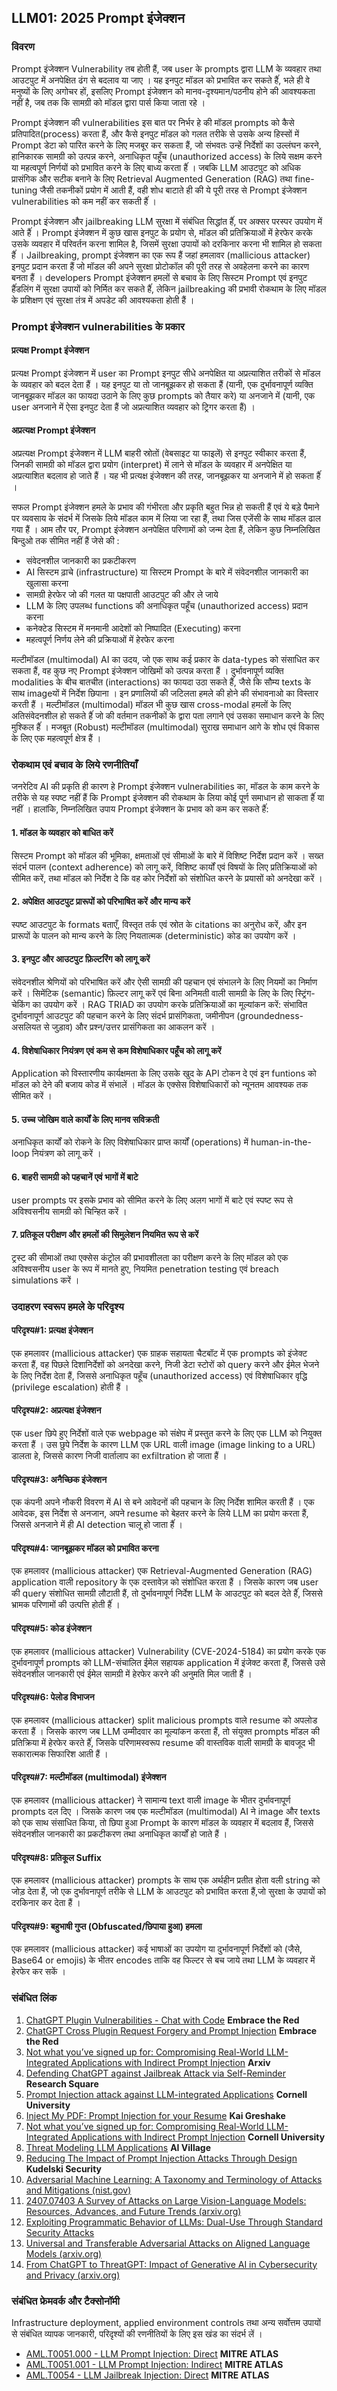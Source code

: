 ## LLM01: 2025 Prompt इंजेक्शन

### विवरण

Prompt इंजेक्शन Vulnerability तब होती हैं, जब user के prompts द्वारा LLM के व्यवहार तथा आउटपुट में अनपेक्षित ढंग से बदलाव या जाए । यह इनपुट मॉडल को प्रभावित कर सकते हैंं, भले ही वे मनुष्यों के लिए अगोचर हों, इसलिए Prompt इंजेक्शन को मानव-दृश्यमान/पठनीय होने की आवश्यकता नहीं है, जब तक कि सामग्री को मॉडल द्वारा पार्स किया जाता रहे ।

Prompt इंजेक्शन की vulnerabilities इस बात पर निर्भर हे की मॉडल prompts को कैसे प्रतिपादित(process) करता हैं, और कैसे इनपुट मॉडल को गलत तरीके से उसके अन्य हिस्सों में Prompt डेटा को पारित करने के लिए मजबूर कर सकता हैं, जो संभवतः उन्हें निर्देशों का उल्लंघन करने, हानिकारक सामग्री को उत्पन्न करने, अनाधिकृत पहूँच (unauthorized access) के लिये सक्षम करने या महत्वपूर्ण निर्णयों को प्रभावित करने के लिए बाध्य करता हैंं । जबकि LLM आउटपुट को अधिक प्रासंगिक और सटीक बनाने के लिए Retrieval Augmented Generation (RAG) तथा fine-tuning जैसी तकनीकों प्रयोग में आती हैं, वही शोध बाटाते ही की ये पूरी तरह से Prompt इंजेक्शन vulnerabilities को कम नहीं कर सकती हैंं ।

Prompt इंजेक्शन और jailbreaking LLM सुरक्षा में संबंधित सिद्धांत हैंं, पर अक्सर परस्पर उपयोग में आते हैंं । Prompt इंजेक्शन में कुछ खास इनपुट के प्रयोग से, मॉडल की प्रतिक्रियाओं में हेरफेर करके उसके व्यवहार में परिवर्तन करना शामिल है, जिसमें सुरक्षा उपायों को दरकिनार करना भी शामिल हो सकता हैंं । Jailbreaking, prompt इंजेक्शन का एक रूप हैं जहां हमलावर (mallicious attacker) इनपुट प्रदान करता हैं जो मॉडल की अपने सुरक्षा प्रोटोकॉल की पूरी तरह से अवहेलना करने का कारण बनता हैं । developers Prompt इंजेक्शन हमलों से बचाव के लिए सिस्टम Prompt एवं इनपुट हैंंडलिंग में सुरक्षा उपायों को निर्मित कर सकते हैंं, लेकिन jailbreaking की प्रभावी रोकथाम के लिए मॉडल के प्रशिक्षण एवं सुरक्षा तंत्र में अपडेट की आवश्यकता होती हैं ।

### Prompt इंजेक्शन vulnerabilities के प्रकार

#### प्रत्यक्ष Prompt इंजेक्शन
  प्रत्यक्ष Prompt इंजेक्शन में user का Prompt इनपुट सीधे अनपेक्षित या अप्रत्याशित तरीकों से मॉडल के व्यवहार को बदल देता हैं । यह इनपुट या तो जानबूझकर हो सकता हैं (यानी, एक दुर्भावनापूर्ण व्यक्ति जानबूझकर मॉडल का फायदा उठाने के लिए कुछ prompts को तैयार करे) या अनजाने में (यानी, एक user अनजाने में ऐसा इनपुट देता हैं जो अप्रत्याशित व्यवहार को ट्रिगर करता हैं) ।

#### अप्रत्यक्ष Prompt इंजेक्शन
  अप्रत्यक्ष Prompt इंजेक्शन में LLM बाहरी स्रोतों (वेबसाइट या फाइलें) से इनपुट स्वीकार करता हैं, जिनकी सामग्री को मॉडल द्वारा प्रयोग (interpret) में लाने से मॉडल के व्यवहार में अनपेक्षित या अप्रत्याशित बदलाव हो जाते हैं । यह भी प्रत्यक्ष इंजेक्शन की तरह, जानबूझकर या अनजाने में हो सकता हैंं ।

सफल Prompt इंजेक्शन हमले के प्रभाव की गंभीरता और प्रकृति बहुत भिन्न हो सकती हैं एवं ये बड़े पैमाने पर व्यवसाय के संदर्भ में जिसके लिये मॉडल काम में लिया जा रहा हैं, तथा जिस एजेंसी के साथ मॉडल ढाल गया हैं । आम तौर पर, Prompt इंजेक्शन अनपेक्षित परिणामों को जन्म देता हैं, लेकिन कुछ निम्नलिखित बिन्दुओ तक सीमित नहीं हैं जेसे की :

- संवेदनशील जानकारी का प्रकटीकरण
- AI सिस्टम ढ़ाचे (infrastructure) या सिस्टम Prompt के बारे में संवेदनशील जानकारी का खुलासा करना
- सामग्री हेरफेर जो की गलत या पक्षपाती आउटपुट की और ले जाये
- LLM के लिए उपलब्ध functions की अनाधिकृत पहूँच (unauthorized access) प्रदान करना
- कनेक्टेड सिस्टम में मनमानी आदेशों को निष्पादित (Executing) करना
- महत्वपूर्ण निर्णय लेने की प्रक्रियाओं में हेरफेर करना

मल्टीमॉडल (multimodal) AI का उदय, जो एक साथ कई प्रकार के data-types को संसाधित कर सकता हैं, वह कुछ नए Prompt इंजेक्शन जोखिमों को उत्पन्न करता हैं । दुर्भावनापूर्ण व्यक्ति modalities के बीच बातचीत (interactions) का फायदा उठा सकते हैंं, जैसे कि सौम्य texts के साथ imageयों में निर्देश छिपाना । इन प्रणालियों की जटिलता हमले की होने की संभावनाओ का विस्तार करती हैं । मल्टीमॉडल (multimodal) मॉडल भी कुछ खास cross-modal हमलों के लिए अतिसंवेदनशील हो सकते हैंं जो की वर्तमान तकनीकों के द्वारा पता लगाने एवं उसका समाधान करने के लिए मुश्किल हैंं । मजबूत (Robust) मल्टीमॉडल (multimodal) सुराख समाधान आगे के शोध एवं विकास के लिए एक महत्वपूर्ण क्षेत्र हैं ।

### रोकथाम एवं बचाव के लिये रणनीतियाँ

जनरेटिव AI की प्रकृति ही कारण हे Prompt इंजेक्शन vulnerabilities का, मॉडल के काम करने के तरीके से यह स्पष्ट नहीं हैं कि Prompt इंजेक्शन की रोकथाम के लिया कोई पूर्ण समाधान हो साकता हैंं या नहीं । हालांकि, निम्नलिखित उपाय Prompt इंजेक्शन के प्रभाव को कम कर सकते हैंं:

#### 1. मॉडल के व्यवहार को बाधित करें
सिस्टम Prompt को मॉडल की भूमिका, क्षमताओं एवं सीमाओं के बारे में विशिष्ट निर्देश प्रदान करें । सख्त संदर्भ पालन (context adherence) को लागू करें, विशिष्ट कार्यों एवं विषयों के लिए प्रतिक्रियाओं को सीमित करें, तथा मॉडल को निर्देश दे कि वह कोर निर्देशों को संशोधित करने के प्रयासों को अनदेखा करें ।
#### 2. अपेक्षित आउटपुट प्रारूपों को परिभाषित करें और मान्य करें
  स्पष्ट आउटपुट के formats बताएँ, विस्तृत तर्क एवं स्रोत के citations का अनुरोध करें, और इन प्रारूपों के पालन को मान्य करने के लिए नियतात्मक (deterministic) कोड का उपयोग करें ।
#### 3. इनपुट और आउटपुट फ़िल्टरिंग को लागू करें
  संवेदनशील श्रेणियों को परिभाषित करें और ऐसी सामग्री की पहचान एवं संभालने के लिए नियमों का निर्माण करें । सिमेंटिक (semantic) फ़िल्टर लागू करें एवं बिना अनिमती वाली सामग्री के लिए के लिए स्ट्रिंग-चेकिंग का उपयोग करें । RAG TRIAD का उपयोग करके प्रतिक्रियाओं का मूल्यांकन करें: संभावित दुर्भावनापूर्ण आउटपुट की पहचान करने के लिए संदर्भ प्रासंगिकता, जमीनीपन (groundedness- असलियत से जुड़ाव) और प्रश्न/उत्तर प्रासंगिकता का आकलन करें ।
#### 4. विशेषाधिकार नियंत्रण एवं कम से कम विशेषाधिकार पहूँच को लागू करें
  Application को विस्तारणीय कार्यक्षमता के लिए उसके खुद के API टोकन दे एवं इन funtions को मॉडल को देने की बजाय कोड में संभालें । मॉडल के एक्सेस विशेषाधिकारों को न्यूनतम आवश्यक तक सीमित करें ।
#### 5. उच्च जोखिम वाले कार्यों के लिए मानव सविक्रती
  अनाधिकृत कार्यों को रोकने के लिए विशेषाधिकार प्राप्त कार्यों (operations) में human-in-the-loop नियंत्रण को लागू करें ।
#### 6. बाहरी सामग्री को पहचानें एवं भागों में बाटे 
  user prompts पर इसके प्रभाव को सीमित करने के लिए अलग भागों में बाटे एवं स्पष्ट रूप से अविश्वसनीय सामग्री को चिन्हित करें ।
#### 7. प्रतिकूल परीक्षण और हमलों की सिमुलेशन नियमित रूप से करें
  ट्रस्ट की सीमाओं तथा एक्सेस कंट्रोल की प्रभावशीलता का परीक्षण करने के लिए मॉडल को एक अविश्वसनीय user के रूप में मानते हुए, नियमित penetration testing एवं breach simulations करें ।

### उदाहरण स्वरूप हमले के परिदृश्य

#### परिदृश्य#1: प्रत्यक्ष इंजेक्शन
  एक हमलावर (mallicious attacker) एक ग्राहक सहायता चैटबॉट में एक prompts को इंजेक्ट करता हैं, वह पिछले दिशानिर्देशों को अनदेखा करने, निजी डेटा स्टोरों को query करने और ईमेल भेजने के लिए निर्देश देता हैं, जिससे अनाधिकृत पहूँच (unauthorized access) एवं विशेषाधिकार वृद्धि (privilege escalation) होती हैं ।
#### परिदृश्य#2: अप्रत्यक्ष इंजेक्शन
  एक user छिपे हुए निर्देशों वाले एक webpage को संक्षेप में प्रस्तुत करने के लिए एक LLM को नियुक्त करता हैं । उस छुपे निर्देश के कारण LLM एक URL वाली image (image linking to a URL) डालता हे, जिससे कारण निजी वार्तालाप का exfiltration हो जाता हैं ।
#### परिदृश्य#3: अनैच्छिक इंजेक्शन
  एक कंपनी अपने नौकरी विवरण में AI से बने आवेदनों की पहचान के लिए निर्देश शामिल करती हैं । एक आवेदक, इस निर्देश से अनजान, अपने resume को बेहतर करने के लिये LLM का प्रयोग करता हैं, जिससे अनजाने में ही AI detection चालू हो जाता हैंं ।
#### परिदृश्य#4: जानबूझकर मॉडल को प्रभावित करना 
  एक हमलावर (mallicious attacker) एक Retrieval-Augmented Generation (RAG) application वाली repository के एक दस्तावेज़ को संशोधित करता हैं । जिसके कारण जब user की query संशोधित सामग्री लौटाती हैं, तो दुर्भावनापूर्ण निर्देश LLM के आउटपुट को बदल देते हैंं, जिससे भ्रामक परिणामों की उत्पत्ति होती हैंं ।
#### परिदृश्य#5: कोड इंजेक्शन
  एक हमलावर (mallicious attacker) Vulnerability (CVE-2024-5184) का प्रयोग करके एक दुर्भावनापूर्ण prompts को LLM-संचालित ईमेल सहायक application में इंजेक्ट करता हैं, जिससे उसे संवेदनशील जानकारी एवं ईमेल सामग्री में हेरफेर करने की अनुमति मिल जाती हैं ।
#### परिदृश्य#6: पेलोड विभाजन
  एक हमलावर (mallicious attacker) split malicious prompts वाले resume को अपलोड करता हैं । जिसके कारण जब LLM उम्मीदवार का मूल्यांकन करता हैं, तो संयुक्त prompts मॉडल की प्रतिक्रिया में हेरफेर करते हैंं, जिसके परिणामस्वरूप resume की वास्तविक वाली सामग्री के बावजूद भी सकारात्मक सिफारिश आती हैं ।
#### परिदृश्य#7: मल्टीमॉडल (multimodal) इंजेक्शन
  एक हमलावर (mallicious attacker) ने सामान्य text वाली image के भीतर दुर्भावनापूर्ण prompts दल दिए । जिसके कारण जब एक मल्टीमॉडल (multimodal) AI ने image और texts को एक साथ संसाधित किया, तो छिपा हुआ Prompt के कारण मॉडल के व्यवहार में बदलाव हैं, जिससे संवेदनशील जानकारी का प्रकटीकरण तथा अनाधिकृत कार्यों हो जाते हैं ।
#### परिदृश्य#8: प्रतिकूल Suffix
  एक हमलावर (mallicious attacker) prompts के साथ एक अर्थहीन प्रतीत होता वली string को जोड़ देता हैं, जो एक दुर्भावनापूर्ण तरीके से LLM के आउटपुट को प्रभावित करता हैं,जो सुरक्षा के उपायों को दरकिनार कर देता हैं ।
#### परिदृश्य#9: बहुभाषी गुप्त (Obfuscated/छिपाया हुआ) हमला
  एक हमलावर (mallicious attacker) कई भाषाओं का उपयोग या दुर्भावनापूर्ण निर्देशों को (जैसे, Base64 or emojis) के भीतर encodes ताकि वह फिल्टर से बच जाये तथा LLM के व्यवहार में हेरफेर कर सकें ।

### संबंधित लिंक

1. [ChatGPT Plugin Vulnerabilities - Chat with Code](https://embracethered.com/blog/posts/2023/chatgpt-plugin-vulns-chat-with-code/) **Embrace the Red**
2. [ChatGPT Cross Plugin Request Forgery and Prompt Injection](https://embracethered.com/blog/posts/2023/chatgpt-cross-plugin-request-forgery-and-prompt-injection./) **Embrace the Red**
3. [Not what you’ve signed up for: Compromising Real-World LLM-Integrated Applications with Indirect Prompt Injection](https://arxiv.org/pdf/2302.12173.pdf) **Arxiv**
4. [Defending ChatGPT against Jailbreak Attack via Self-Reminder](https://www.researchsquare.com/article/rs-2873090/v1) **Research Square**
5. [Prompt Injection attack against LLM-integrated Applications](https://arxiv.org/abs/2306.05499) **Cornell University**
6. [Inject My PDF: Prompt Injection for your Resume](https://kai-greshake.de/posts/inject-my-pdf) **Kai Greshake**
8. [Not what you’ve signed up for: Compromising Real-World LLM-Integrated Applications with Indirect Prompt Injection](https://arxiv.org/pdf/2302.12173.pdf) **Cornell University**
9. [Threat Modeling LLM Applications](https://aivillage.org/large%20language%20models/threat-modeling-llm/) **AI Village**
10. [Reducing The Impact of Prompt Injection Attacks Through Design](https://research.kudelskisecurity.com/2023/05/25/reducing-the-impact-of-prompt-injection-attacks-through-design/) **Kudelski Security**
11. [Adversarial Machine Learning: A Taxonomy and Terminology of Attacks and Mitigations (nist.gov)](https://nvlpubs.nist.gov/nistpubs/ai/NIST.AI.100-2e2023.pdf)
12. [2407.07403 A Survey of Attacks on Large Vision-Language Models: Resources, Advances, and Future Trends (arxiv.org)](https://arxiv.org/abs/2407.07403)
13. [Exploiting Programmatic Behavior of LLMs: Dual-Use Through Standard Security Attacks](https://ieeexplore.ieee.org/document/10579515)
14. [Universal and Transferable Adversarial Attacks on Aligned Language Models (arxiv.org)](https://arxiv.org/abs/2307.15043)
15. [From ChatGPT to ThreatGPT: Impact of Generative AI in Cybersecurity and Privacy (arxiv.org)](https://arxiv.org/abs/2307.00691)

### संबंधित फ्रेमवर्क और टैक्सोनॉमी

Infrastructure deployment, applied environment controls तथा अन्य सर्वोत्तम उपायों से संबंधित व्यापक जानकारी, परिदृश्यों की रणनीतियों के लिए इस खंड का संदर्भ लें ।

- [AML.T0051.000 - LLM Prompt Injection: Direct](https://atlas.mitre.org/techniques/AML.T0051.000) **MITRE ATLAS**
- [AML.T0051.001 - LLM Prompt Injection: Indirect](https://atlas.mitre.org/techniques/AML.T0051.001) **MITRE ATLAS**
- [AML.T0054 - LLM Jailbreak Injection: Direct](https://atlas.mitre.org/techniques/AML.T0054) **MITRE ATLAS**